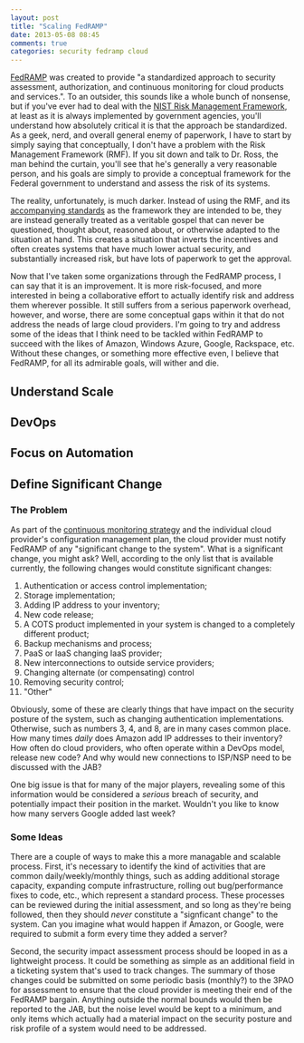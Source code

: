 ```yaml
---
layout: post
title: "Scaling FedRAMP"
date: 2013-05-08 08:45
comments: true
categories: security fedramp cloud
---
```


[FedRAMP](http://www.fedramp.gov/) was created to provide "a standardized approach to security assessment, authorization, and continuous monitoring for cloud products and services.".
To an outsider, this sounds like a whole bunch of nonsense, but if you've ever had to deal with the [NIST Risk Management Framework](http://csrc.nist.gov/groups/SMA/fisma/Risk-Management-Framework/), at least as it is always implemented by government agencies, you'll understand how absolutely critical it is that the approach be standardized.
As a geek, nerd, and overall general enemy of paperwork, I have to start by simply saying that conceptually, I don't have a problem with the Risk Management Framework (RMF).
If you sit down and talk to Dr. Ross, the man behind the curtain, you'll see that he's generally a very reasonable person, and his goals are simply to provide a conceptual framework for the Federal government to understand and assess the risk of its systems.

The reality, unfortunately, is much darker.
Instead of using the RMF, and its [accompanying standards](http://csrc.nist.gov/publications/PubsSPs.html) as the framework they are intended to be, they are instead generally treated as a veritable gospel that can never be questioned, thought about, reasoned about, or otherwise adapted to the situation at hand.
This creates a situation that inverts the incentives and often creates systems that have much lower actual security, and substantially increased risk, but have lots of paperwork to get the approval.

Now that I've taken some organizations through the FedRAMP process, I can say that it is an improvement.
It is more risk-focused, and more interested in being a collaborative effort to actually identify risk and address them wherever possible. 
It still suffers from a serious paperwork overhead, however, and worse, there are some conceptual gaps within it that do not address the neads of large cloud providers.
I'm going to try and address some of the ideas that I think need to be tackled within FedRAMP to succeed with the likes of Amazon, Windows Azure, Google, Rackspace, etc.
Without these changes, or something more effective even, I believe that FedRAMP, for all its admirable goals, will wither and die.


## Understand Scale

## DevOps

## Focus on Automation

## Define Significant Change

### The Problem

As part of the [continuous monitoring strategy](http://www.gsa.gov/graphics/staffoffices/Continuous_Monitoring_Strategy_Guide_072712.pdf) and the individual cloud provider's configuration management plan, the cloud provider must notify FedRAMP of any "significant change to the system".
What is a significant change, you might ask?
Well, according to the only list that is available currently, the following changes would constitute significant changes:

1. Authentication or access control implementation;
2. Storage implementation;
3. Adding IP address to your inventory;
4. New code release;
5. A COTS product implemented in your system is changed to a completely different product;
6. Backup mechanisms and process;
7. PaaS or IaaS changing IaaS provider;
8. New interconnections to outside service providers;
9. Changing alternate (or compensating) control
10. Removing security control;
11. "Other"

Obviously, some of these are clearly things that have impact on the security posture of the system, such as changing authentication implementations.
Otherwise, such as numbers 3, 4, and 8, are in many cases common place. 
How many times _daily_ does Amazon add IP addresses to their inventory? 
How often do cloud providers, who often operate within a DevOps model, release new code?
And why would new connections to ISP/NSP need to be discussed with the JAB?

One big issue is that for many of the major players, revealing some of this information would be considered a _serious_ breach of security, and potentially impact their position in the market.
Wouldn't you like to know how many servers Google added last week? 


### Some Ideas

There are a couple of ways to make this a more managable and scalable process.
First, it's necessary to identify the kind of activities that are common daily/weekly/monthly things, such as adding additional storage capacity, expanding compute infrastructure, rolling out bug/performance fixes to code, etc., which represent a standard process.
These processes can be reviewed during the initial assessment, and so long as they're being followed, then they should _never_ constitute a "signficant change" to the system. 
Can you imagine what would happen if Amazon, or Google, were required to submit a form every time they added a server? 

Second, the security impact assessment process should be looped in as a lightweight process.
It could be something as simple as an additional field in a ticketing system that's used to track changes. 
The summary of those changes could be submitted on some periodic basis (monthly?) to the 3PAO for assessment to ensure that the cloud provider is meeting their end of the FedRAMP bargain.
Anything outside the normal bounds would then be reported to the JAB, but the noise level would be kept to a minimum, and only items which actually had a material impact on the security posture and risk profile of a system would need to be addressed.
